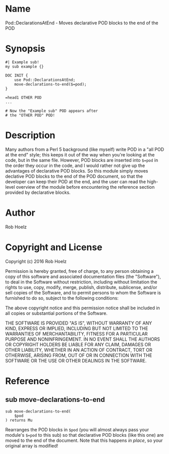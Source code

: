 # Name

Pod::DeclarationsAtEnd - Moves declarative POD blocks to the end of the POD

# Synopsis

```perl6
#| Example sub!
my sub example {}

DOC INIT {
    use Pod::DeclarationsAtEnd;
    move-declarations-to-end($=pod);
}

=head1 OTHER POD
...

# Now the "Example sub" POD appears after
# the "OTHER POD" POD!
```

# Description

Many authors from a Perl 5 background (like myself) write POD in a "all POD at the end" style; this keeps it out of the way when you're looking at the code, but in the same file. However, POD blocks are inserted into `$=pod` in the order they occur in the code, and I would rather not give up the advantages of declarative POD blocks. So this module simply moves declative POD blocks to the end of the POD document, so that the developer can keep their POD at the end, and the user can read the high-level overview of the module before encountering the reference section provided by declarative blocks.

# Author

Rob Hoelz

# Copyright and License

Copyright (c) 2016 Rob Hoelz

Permission is hereby granted, free of charge, to any person obtaining a copy of this software and associated documentation files (the "Software"), to deal in the Software without restriction, including without limitation the rights to use, copy, modify, merge, publish, distribute, sublicense, and/or sell copies of the Software, and to permit persons to whom the Software is furnished to do so, subject to the following conditions:

The above copyright notice and this permission notice shall be included in all copies or substantial portions of the Software.

THE SOFTWARE IS PROVIDED "AS IS", WITHOUT WARRANTY OF ANY KIND, EXPRESS OR IMPLIED, INCLUDING BUT NOT LIMITED TO THE WARRANTIES OF MERCHANTABILITY, FITNESS FOR A PARTICULAR PURPOSE AND NONINFRINGEMENT. IN NO EVENT SHALL THE AUTHORS OR COPYRIGHT HOLDERS BE LIABLE FOR ANY CLAIM, DAMAGES OR OTHER LIABILITY, WHETHER IN AN ACTION OF CONTRACT, TORT OR OTHERWISE, ARISING FROM, OUT OF OR IN CONNECTION WITH THE SOFTWARE OR THE USE OR OTHER DEALINGS IN THE SOFTWARE.

# Reference

## sub move-declarations-to-end

```perl6
sub move-declarations-to-end(
    $pod
) returns Mu
```

Rearranges the POD blocks in `$pod` (you will almost always pass your module's `$=pod` to this sub) so that declarative POD blocks (like this one) are moved to the end of the document. Note that this happens *in place*, so your original array is modified!
